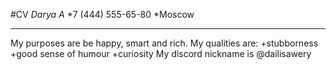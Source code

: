 #CV
*Darya A*
*7 (444) 555-65-80
*Moscow
*****
My purposes are be happy, smart and rich. My qualities are:
+stubborness
+good sense of humour
+curiosity
My discord nickname is @dailisawery
